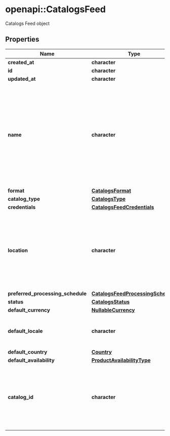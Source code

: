 # openapi::CatalogsFeed

Catalogs Feed object

## Properties
Name | Type | Description | Notes
------------ | ------------- | ------------- | -------------
**created_at** | **character** |  | [optional] 
**id** | **character** |  | [optional] 
**updated_at** | **character** |  | [optional] 
**name** | **character** | A human-friendly name associated to a given feed. This value is currently nullable due to historical reasons. It is expected to become non-nullable in the future. | 
**format** | [**CatalogsFormat**](CatalogsFormat.md) |  | [Enum: ] 
**catalog_type** | [**CatalogsType**](CatalogsType.md) |  | [Enum: ] 
**credentials** | [**CatalogsFeedCredentials**](CatalogsFeedCredentials.md) |  | 
**location** | **character** | The URL where a feed is available for download. This URL is what Pinterest will use to download a feed for processing. | 
**preferred_processing_schedule** | [**CatalogsFeedProcessingSchedule**](CatalogsFeedProcessingSchedule.md) |  | 
**status** | [**CatalogsStatus**](CatalogsStatus.md) |  | [Enum: ] 
**default_currency** | [**NullableCurrency**](NullableCurrency.md) |  | [Enum: ] 
**default_locale** | **character** | The locale used within a feed for product descriptions. | 
**default_country** | [**Country**](Country.md) |  | [Enum: ] 
**default_availability** | [**ProductAvailabilityType**](ProductAvailabilityType.md) |  | [Enum: ] 
**catalog_id** | **character** | Catalog id pertaining to the feed. If not provided, feed will use a default catalog based on type. | [Pattern: ^\\d+$] 


